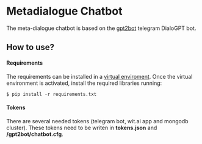 # Metadialogue Chatbot

The meta-dialogue chatbot is based on the [gpt2bot](https://github.com/polakowo/gpt2bot) telegram DialoGPT bot.

## How to use?

#### Requirements

The requirements can be installed in a [virtual enviroment](https://packaging.python.org/guides/installing-using-pip-and-virtual-environments/#installing-virtualenv). Once the virtual environment is activated, install the required libraries running:

```
$ pip install -r requirements.txt
```

#### Tokens

There are several needed tokens (telegram bot, wit.ai app and mongodb cluster). These tokens need to be writen in **tokens.json** and **/gpt2bot/chatbot.cfg**.

